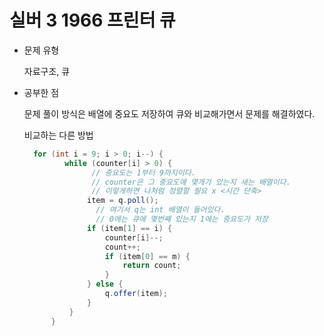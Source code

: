 # 실버 3 1966 프린터 큐

- 문제 유형

  자료구조, 큐

- 공부한 점

  문제 풀이 방식은 배열에 중요도 저장하여 큐와 비교해가면서 문제를 해결하였다.

  비교하는 다른 방법

  ```java
    for (int i = 9; i > 0; i--) {
           while (counter[i] > 0) {
                 // 중요도는 1부터 9까지이다.
                 // counter은 그 중요도에 몇개가 있는지 새는 배열이다.
                 // 이렇게하면 나처럼 정렬할 필요 x <시간 단축>
                item = q.poll();
                  // 여기서 q는 int 배열이 들어있다.
                  // 0에는 큐에 몇번째 있는지 1에는 중요도가 저장
                if (item[1] == i) {
                    counter[i]--;
                    count++;
                    if (item[0] == m) {
                        return count;
                    }
                } else {
                    q.offer(item);
                }
            }
        }
  ```
